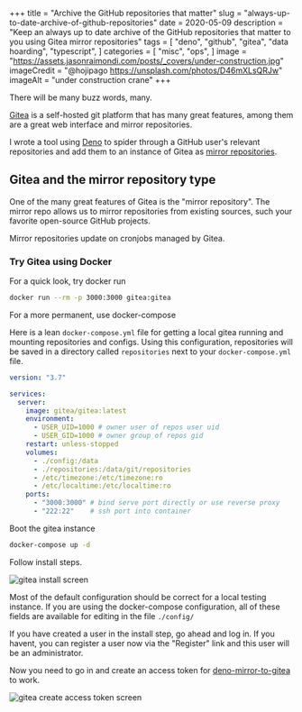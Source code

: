 +++
title = "Archive the GitHub repositories that matter"
slug = "always-up-to-date-archive-of-github-repositories"
date = 2020-05-09
description = "Keep an always up to date archive of the GitHub repositories that matter to you using Gitea mirror repositories"
tags = [ 
    "deno",
    "github",
    "gitea",
    "data hoarding",
    "typescript",
]
categories = [
    "misc",
    "ops",
]
image = "https://assets.jasonraimondi.com/posts/_covers/under-construction.jpg"
imageCredit = "@hojipago https://unsplash.com/photos/D46mXLsQRJw"
imageAlt = "under construction crane"
+++ 

There will be many buzz words, many.

[Gitea](https://gitea.io) is a self-hosted git platform that has many great features, among them are a great web interface and mirror repositories.

I wrote a tool using [Deno](https://deno.land/) to spider through a GitHub user's relevant repositories and add them to an instance of Gitea as [mirror repositories](#gitea-and-the-mirror-repository-type). 

## Gitea and the mirror repository type

One of the many great features of Gitea is the "mirror repository". The mirror repo allows us to mirror repositories from existing sources, such your favorite open-source GitHub projects. 

Mirror repositories update on cronjobs managed by Gitea. 

### Try Gitea using Docker

For a quick look, try docker run

```bash
docker run --rm -p 3000:3000 gitea:gitea
```

For a more permanent, use docker-compose

Here is a lean `docker-compose.yml` file for getting a local gitea running and mounting repositories and configs. Using this configuration, repositories will be saved in a directory called `repositories` next to your `docker-compose.yml` file.

```yaml
version: "3.7"

services:
  server:
    image: gitea/gitea:latest
    environment:
      - USER_UID=1000 # owner user of repos user uid
      - USER_GID=1000 # owner group of repos gid
    restart: unless-stopped
    volumes:
      - ./config:/data
      - ./repositories:/data/git/repositories
      - /etc/timezone:/etc/timezone:ro
      - /etc/localtime:/etc/localtime:ro
    ports:
      - "3000:3000" # bind serve port directly or use reverse proxy 
      - "222:22"    # ssh port into container
```

Boot the gitea instance

```bash
docker-compose up -d
```

Follow install steps.

![gitea install screen](/)

Most of the default configuration should be correct for a local testing instance. If you are using the docker-compose configuration, all of these fields are available for editing in the file `./config/`

If you have created a user in the install step, go ahead and log in. If you havent, you can register a user now via the "Register" link and this user will be an administrator.

Now you need to go in and create an access token for [deno-mirror-to-gitea](https://github.com/jasonraimondi/deno-mirror-to-gitea) to work.

![gitea create access token screen](/)
